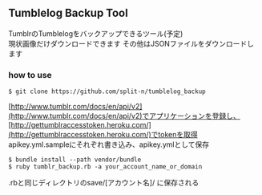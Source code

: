 ## Tumblelog Backup Tool

TumblrのTumblelogをバックアップできるツール(予定)  
現状画像だけダウンロードできます
その他はJSONファイルをダウンロードします

### how to use
`$ git clone https://github.com/split-n/tumblelog_backup `

[http://www.tumblr.com/docs/en/api/v2](http://www.tumblr.com/docs/en/api/v2)でアプリケーションを登録し、[http://gettumblraccesstoken.heroku.com/](http://gettumblraccesstoken.heroku.com/)でtokenを取得  
apikey.yml.sampleにそれぞれ書き込み、apikey.ymlとして保存

`$ bundle install --path vendor/bundle`  
`$ ruby tumblr_backup.rb -a your_account_name_or_domain`

.rbと同じディレクトリのsave/[アカウント名]/ に保存される
